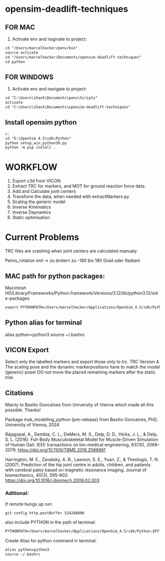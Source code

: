 # opensim-deadlift-techniques

## FOR MAC

1. Activate env and nagivate to project:

```md
cd "/Users/marcelhacker/penv/bin"
source activate
cd "/Users/marcelhacker/Documents/opensim-deadlift-techniques"
cd python
```

## FOR WINDOWS

1. Activate env and navigate to project:

```md
cd "C:\Users\ihack\Documents\penv\Scripts"
activate
cd "C:\Users\ihack\Documents\opensim-deadlift-techniques"
```

## Install opensim python

```md
e:
cd "E:\OpenSim 4.5\sdk\Python"
python setup_win_python38.py
python -m pip install .
```

# WORKFLOW

1. Export c3d from VICON.
2. Extract TRC for markers, and MOT for ground reaction force data.
3. Add and Calculate joint centers
4. Transform the data, when needed with extractMarkers.py
5. Scaling the generic model
6. Inverse Kinematics
7. Inverse Daynamics
8. Static optimisation

# Current Problems

TRC files are crashing when joint centers are calculated manualy.

Pelvis_rotation xml -> zu ändern zu -180 bis 180 Grad oder Radiant

## MAC path for python packages:

Macintosh HD/Library/Frameworks/Python.framework/Versions/3.12/lib/python3.12/side-packages

```md
export PYTHONPATH=/Users/marcelhacker/Applications/OpenSim_4.5/sdk/Python:$PYTHONPATH
```

## Python alias for terminal

alias python=python3
source ~/.bashrc

## VICON Export

Select only the labelled markers and export those only to trc. TRC Version 4. The scaling pose and the dynamic markerpositions have to match the model (generic) pose! DO not move the placed remaining markers after the static trial.

## Citations

Mainly to Basilio Goncalves from University of Vienna which made all this possible. Thanks!

Package msk_modelling_python (pre-release) from Basilio Goncalves, PhD, University of Vienna, 2024

Rajagopal, A., Dembia, C. L., DeMers, M. S., Delp, D. D., Hicks, J. L., & Delp, S. L. (2016). Full-Body Musculoskeletal Model for Muscle-Driven Simulation of Human Gait. IEEE transactions on bio-medical engineering, 63(10), 2068–2079. https://doi.org/10.1109/TBME.2016.2586891

Harrington, M. E., Zavatsky, A. B., Lawson, S. E., Yuan, Z., & Theologis, T. N. (2007). Prediction of the hip joint centre in adults, children, and patients with cerebral palsy based on magnetic resonance imaging. Journal of biomechanics, 40(3), 595–602. https://doi.org/10.1016/j.jbiomech.2006.02.003

### Aditional:

If remote hungs up run:

```md
git config http.postBuffer 524288000
```

also include PYTHON in the path of terminal:

```md
PYTHONPATH=/Users/marcelhacker/Applications/OpenSim_4.5/sdk/Python:$PYTHONPATH
```

Create Alias for python command in terminal:

```md
alias python=python3
source ~/.bashrc
```
